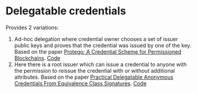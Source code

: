 # Delegatable credentials

Provides 2 variations:
1. Ad-hoc delegation where credential owner chooses a set of issuer public keys and proves that the credential was issued by one of the key. Based on the paper [Protego: A Credential Scheme for Permissioned Blockchains](https://eprint.iacr.org/2022/661). [Code](./src/protego)
2. Here there is a root issuer which can issue a credential to anyone with the permission to reissue the credential with or without additional attributes. Based on the paper [Practical Delegatable Anonymous Credentials From Equivalence Class Signatures](https://eprint.iacr.org/2022/680). [Code](./src/msbm)